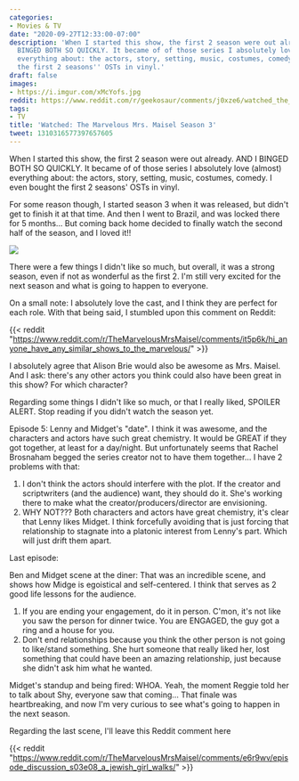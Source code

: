 ```yaml
---
categories:
- Movies & TV
date: "2020-09-27T12:33:00-07:00"
description: 'When I started this show, the first 2 season were out already. AND I
  BINGED BOTH SO QUICKLY. It became of of those series I absolutely love (almost)
  everything about: the actors, story, setting, music, costumes, comedy. I even bought
  the first 2 seasons'' OSTs in vinyl.'
draft: false
images:
- https://i.imgur.com/xMcYofs.jpg
reddit: https://www.reddit.com/r/geekosaur/comments/j0xze6/watched_the_marvelous_mrs_maisel_season_3/
tags:
- TV
title: 'Watched: The Marvelous Mrs. Maisel Season 3'
tweet: 1310316577397657605
---
```


When I started this show, the first 2 season were out already. AND I BINGED BOTH SO QUICKLY. It became of of those series I absolutely love (almost) everything about: the actors, story, setting, music, costumes, comedy. I even bought the first 2 seasons' OSTs in vinyl.

For some reason though, I started season 3 when it was released, but didn't get to finish it at that time. And then I went to Brazil, and was locked there for 5 months... But coming back home decided to finally watch the second half of the season, and I loved it!!

![](https://i.imgur.com/xMcYofs.jpg)

<!--more-->

There were a few things I didn't like so much, but overall, it was a strong season, even if not as wonderful as the first 2. I'm still very excited for the next season and what is going to happen to everyone.

On a small note: I absolutely love the cast, and I think they are perfect for each role. With that being said, I stumbled upon this comment on Reddit:

{{< reddit "https://www.reddit.com/r/TheMarvelousMrsMaisel/comments/it5p6k/hi_anyone_have_any_similar_shows_to_the_marvelous/" >}}

I absolutely agree that Alison Brie would also be awesome as Mrs. Maisel. And I ask: there's any other actors you think could also have been great in this show? For which character?

Regarding some things I didn't like so much, or that I really liked, SPOILER ALERT. Stop reading if you didn't watch the season yet.

Episode 5: Lenny and Midget's "date". I think it was awesome, and the characters and actors have such great chemistry. It would be GREAT if they got together, at least for a day/night. But unfortunately seems that Rachel Brosnaham begged the series creator not to have them together... I have 2 problems with that:

1. I don't think the actors should interfere with the plot. If the creator and scriptwriters (and the audience) want, they should do it. She's working there to make what the creator/producers/director are envisioning.
2. WHY NOT??? Both characters and actors have great chemistry, it's clear that Lenny likes Midget. I think forcefully avoiding that is just forcing that relationship to stagnate into a platonic interest from Lenny's part. Which will just drift them apart.

Last episode:

Ben and Midget scene at the diner: That was an incredible scene, and shows how Midge is egoistical and self-centered. I think that serves as 2 good life lessons for the audience.

1. If you are ending your engagement, do it in person. C'mon, it's not like you saw the person for dinner twice. You are ENGAGED, the guy got a ring and a house for you.
2. Don't end relationships because you think the other person is not going to like/stand something. She hurt someone that really liked her, lost something that could have been an amazing relationship, just because she didn't ask him what he wanted.

Midget's standup and being fired: WHOA. Yeah, the moment Reggie told her to talk about Shy, everyone saw that coming... That finale was heartbreaking, and now I'm very curious to see what's going to happen in the next season.

Regarding the last scene, I'll leave this Reddit comment here

{{< reddit "https://www.reddit.com/r/TheMarvelousMrsMaisel/comments/e6r9wv/episode_discussion_s03e08_a_jewish_girl_walks/" >}}
